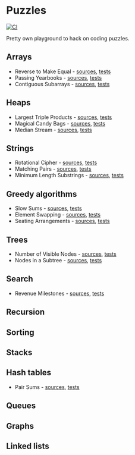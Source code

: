 # Puzzles

[![CI](https://github.com/cbismuth/puzzles/actions/workflows/maven.yaml/badge.svg)](https://github.com/cbismuth/puzzles/actions)

Pretty own playground to hack on coding puzzles.

## Arrays

* Reverse to Make Equal -
  [sources](src/main/java/com/github/cbismuth/puzzles/ReverseToMakeEqual.java),
  [tests](src/test/java/com/github/cbismuth/puzzles/ReverseToMakeEqualTest.java)
* Passing Yearbooks -
  [sources](src/main/java/com/github/cbismuth/puzzles/PassingYearbooks.java),
  [tests](src/test/java/com/github/cbismuth/puzzles/PassingYearbooksTest.java)
* Contiguous Subarrays -
  [sources](src/main/java/com/github/cbismuth/puzzles/ContiguousSubarrays.java),
  [tests](src/test/java/com/github/cbismuth/puzzles/ContiguousSubarraysTest.java)

## Heaps

* Largest Triple Products -
  [sources](src/main/java/com/github/cbismuth/puzzles/LargestTripleProducts.java),
  [tests](src/test/java/com/github/cbismuth/puzzles/LargestTripleProductsTest.java)
* Magical Candy Bags -
  [sources](src/main/java/com/github/cbismuth/puzzles/MagicalCandyBags.java),
  [tests](src/test/java/com/github/cbismuth/puzzles/MagicalCandyBagsTest.java)
* Median Stream -
  [sources](src/main/java/com/github/cbismuth/puzzles/MedianStream.java),
  [tests](src/test/java/com/github/cbismuth/puzzles/MedianStreamTest.java)

## Strings

* Rotational Cipher -
  [sources](src/main/java/com/github/cbismuth/puzzles/RotationalCypher.java),
  [tests](src/test/java/com/github/cbismuth/puzzles/RotationalCypherTest.java)
* Matching Pairs -
  [sources](src/main/java/com/github/cbismuth/puzzles/MatchingPairs.java),
  [tests](src/test/java/com/github/cbismuth/puzzles/MatchingPairsTest.java)
* Minimum Length Substrings -
  [sources](src/main/java/com/github/cbismuth/puzzles/MinimumLengthSubstrings.java),
  [tests](src/test/java/com/github/cbismuth/puzzles/MinimumLengthSubstringsTest.java)

## Greedy algorithms

* Slow Sums -
  [sources](src/main/java/com/github/cbismuth/puzzles/SlowSums.java),
  [tests](src/test/java/com/github/cbismuth/puzzles/SlowSumsTest.java)
* Element Swapping -
  [sources](src/main/java/com/github/cbismuth/puzzles/ElementSwapping.java),
  [tests](src/test/java/com/github/cbismuth/puzzles/ElementSwappingTest.java)
* Seating Arrangements -
  [sources](src/main/java/com/github/cbismuth/puzzles/SeatingArrangements.java),
  [tests](src/test/java/com/github/cbismuth/puzzles/SeatingArrangementsTest.java)

## Trees

* Number of Visible Nodes -
  [sources](src/main/java/com/github/cbismuth/puzzles/NumberOfVisibleNodes.java),
  [tests](src/test/java/com/github/cbismuth/puzzles/NumberOfVisibleNodesTest.java)
* Nodes in a Subtree -
  [sources](src/main/java/com/github/cbismuth/puzzles/NodesInSubtree.java),
  [tests](src/test/java/com/github/cbismuth/puzzles/NodesInSubtreeTest.java)

## Search

* Revenue Milestones -
  [sources](src/main/java/com/github/cbismuth/puzzles/RevenueMilestones.java),
  [tests](src/test/java/com/github/cbismuth/puzzles/RevenueMilestonesTest.java)

## Recursion

## Sorting

## Stacks

## Hash tables

* Pair Sums -
  [sources](src/main/java/com/github/cbismuth/puzzles/PairSums.java),
  [tests](src/test/java/com/github/cbismuth/puzzles/PairSumsTest.java)

## Queues

## Graphs

## Linked lists
